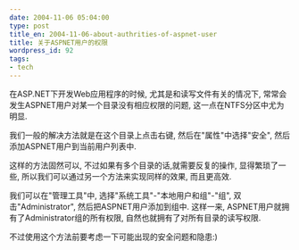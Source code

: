 ```yaml
---
date: 2004-11-06 05:04:00
type: post
title_en: 2004-11-06-about-authrities-of-aspnet-user
title: 关于ASPNET用户的权限
wordpress_id: 92
tags:
- tech
---
```


在ASP.NET下开发Web应用程序的时候, 尤其是和读写文件有关的情况下, 常常会发生ASPNET用户对某一个目录没有相应权限的问题, 这一点在NTFS分区中尤为明显.  
  
我们一般的解决方法就是在这个目录上点击右键, 然后在"属性"中选择"安全", 然后添加ASPNET用户到当前用户列表中.  
  
这样的方法固然可以, 不过如果有多个目录的话,就需要反复的操作, 显得繁琐了一些, 所以我们可以通过另一个方法来实现同样的效果, 而且更高效.  
  
我们可以在"管理工具"中, 选择"系统工具"-"本地用户和组"-"组", 双击"Administrator", 然后把ASPNET用户添加到组中. 这样一来, ASPNET用户就拥有了Administrator组的所有权限, 自然也就拥有了对所有目录的读写权限.  
  
不过使用这个方法前要考虑一下可能出现的安全问题和隐患:)
